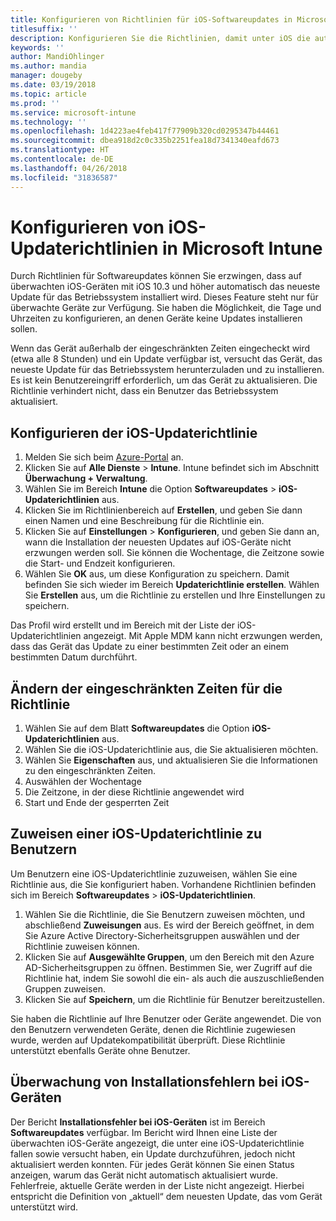 ```yaml
---
title: Konfigurieren von Richtlinien für iOS-Softwareupdates in Microsoft Intune
titlesuffix: ''
description: Konfigurieren Sie die Richtlinien, damit unter iOS die automatische Installation des neuesten Softwareupdates bei überwachten iOS-Geräten durchgesetzt werden kann.
keywords: ''
author: MandiOhlinger
ms.author: mandia
manager: dougeby
ms.date: 03/19/2018
ms.topic: article
ms.prod: ''
ms.service: microsoft-intune
ms.technology: ''
ms.openlocfilehash: 1d4223ae4feb417f77909b320cd0295347b44461
ms.sourcegitcommit: dbea918d2c0c335b2251fea18d7341340eafd673
ms.translationtype: HT
ms.contentlocale: de-DE
ms.lasthandoff: 04/26/2018
ms.locfileid: "31836587"
---
```

# <a name="configure-ios-update-policies-in-microsoft-intune"></a>Konfigurieren von iOS-Updaterichtlinien in Microsoft Intune

Durch Richtlinien für Softwareupdates können Sie erzwingen, dass auf überwachten iOS-Geräten mit iOS 10.3 und höher automatisch das neueste Update für das Betriebssystem installiert wird. Dieses Feature steht nur für überwachte Geräte zur Verfügung. Sie haben die Möglichkeit, die Tage und Uhrzeiten zu konfigurieren, an denen Geräte keine Updates installieren sollen. 

Wenn das Gerät außerhalb der eingeschränkten Zeiten eingecheckt wird (etwa alle 8 Stunden) und ein Update verfügbar ist, versucht das Gerät, das neueste Update für das Betriebssystem herunterzuladen und zu installieren. Es ist kein Benutzereingriff erforderlich, um das Gerät zu aktualisieren. Die Richtlinie verhindert nicht, dass ein Benutzer das Betriebssystem aktualisiert.

## <a name="configure-the-ios-update-policy"></a>Konfigurieren der iOS-Updaterichtlinie
1. Melden Sie sich beim [Azure-Portal](https://portal.azure.com) an.
2. Klicken Sie auf **Alle Dienste** > **Intune**. Intune befindet sich im Abschnitt **Überwachung + Verwaltung**.
3. Wählen Sie im Bereich **Intune** die Option **Softwareupdates** > **iOS-Updaterichtlinien** aus.
4. Klicken Sie im Richtlinienbereich auf **Erstellen**, und geben Sie dann einen Namen und eine Beschreibung für die Richtlinie ein.
5. Klicken Sie auf **Einstellungen** > **Konfigurieren**, und geben Sie dann an, wann die Installation der neuesten Updates auf iOS-Geräte nicht erzwungen werden soll. Sie können die Wochentage, die Zeitzone sowie die Start- und Endzeit konfigurieren.
6. Wählen Sie **OK** aus, um diese Konfiguration zu speichern. Damit befinden Sie sich wieder im Bereich **Updaterichtlinie erstellen**. Wählen Sie **Erstellen** aus, um die Richtlinie zu erstellen und Ihre Einstellungen zu speichern.

Das Profil wird erstellt und im Bereich mit der Liste der iOS-Updaterichtlinien angezeigt. Mit Apple MDM kann nicht erzwungen werden, dass das Gerät das Update zu einer bestimmten Zeit oder an einem bestimmten Datum durchführt. 

## <a name="change-the-restricted-times-for-the-policy"></a>Ändern der eingeschränkten Zeiten für die Richtlinie

1.  Wählen Sie auf dem Blatt **Softwareupdates** die Option **iOS-Updaterichtlinien** aus.
2.  Wählen Sie die iOS-Updaterichtlinie aus, die Sie aktualisieren möchten.
3.  Wählen Sie **Eigenschaften** aus, und aktualisieren Sie die Informationen zu den eingeschränkten Zeiten.
4.  Auswählen der Wochentage
5.  Die Zeitzone, in der diese Richtlinie angewendet wird
6.  Start und Ende der gesperrten Zeit

## <a name="assign-an-ios-update-policy-to-users"></a>Zuweisen einer iOS-Updaterichtlinie zu Benutzern

Um Benutzern eine iOS-Updaterichtlinie zuzuweisen, wählen Sie eine Richtlinie aus, die Sie konfiguriert haben. Vorhandene Richtlinien befinden sich im Bereich **Softwareupdates** > **iOS-Updaterichtlinien**.

1. Wählen Sie die Richtlinie, die Sie Benutzern zuweisen möchten, und abschließend **Zuweisungen** aus. Es wird der Bereich geöffnet, in dem Sie Azure Active Directory-Sicherheitsgruppen auswählen und der Richtlinie zuweisen können.
2. Klicken Sie auf **Ausgewählte Gruppen**, um den Bereich mit den Azure AD-Sicherheitsgruppen zu öffnen. Bestimmen Sie, wer Zugriff auf die Richtlinie hat, indem Sie sowohl die ein- als auch die auszuschließenden Gruppen zuweisen.
3. Klicken Sie auf **Speichern**, um die Richtlinie für Benutzer bereitzustellen.

Sie haben die Richtlinie auf Ihre Benutzer oder Geräte angewendet. Die von den Benutzern verwendeten Geräte, denen die Richtlinie zugewiesen wurde, werden auf Updatekompatibilität überprüft. Diese Richtlinie unterstützt ebenfalls Geräte ohne Benutzer.

## <a name="monitor-ios-device-installation-failures"></a>Überwachung von Installationsfehlern bei iOS-Geräten
<!-- 1352223 -->
Der Bericht **Installationsfehler bei iOS-Geräten** ist im Bereich **Softwareupdates** verfügbar. Im Bericht wird Ihnen eine Liste der überwachten iOS-Geräte angezeigt, die unter eine iOS-Updaterichtlinie fallen sowie versucht haben, ein Update durchzuführen, jedoch nicht aktualisiert werden konnten. Für jedes Gerät können Sie einen Status anzeigen, warum das Gerät nicht automatisch aktualisiert wurde. Fehlerfreie, aktuelle Geräte werden in der Liste nicht angezeigt. Hierbei entspricht die Definition von „aktuell“ dem neuesten Update, das vom Gerät unterstützt wird.

